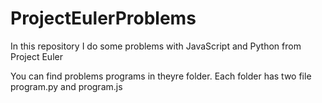 # ProjectEulerProblems
In this repository I do some problems with JavaScript and Python from Project Euler

You can find problems programs in theyre folder. Each folder has two file program.py and program.js